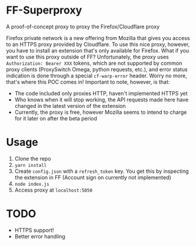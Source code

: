 # FF-Superproxy

A proof-of-concept proxy to proxy the Firefox/Cloudflare proxy

Firefox private network is a new offering from Mozilla that gives you access to an HTTPS proxy provided by Cloudflare. To use this nice proxy, however, you have to install an extension that's only available for Firefox. What if you want to use this proxy outside of FF? Unfortunately, the proxy uses `Authorization: Bearer XXX` tokens, which are not supported by common proxy clients (ProxySwitch Omega, python requests, etc.), and error status indication is done through a special `cf-warp-error` header. Worry no more, that's where this POC comes in! Important to note, however, is that:

- The code included only proxies HTTP, haven't implemented HTTPS yet
- Who knows when it will stop working, the API requests made here have changed in the latest version of the extension
- Currently, the proxy is free, however Mozilla seems to intend to charge for it later on after the beta period

# Usage

1. Clone the repo
2. `yarn install`
3. Create `config.json` with a `refresh_token` key. You get this by inspecting the extension in FF (Account sign on currently not implemented)
4. `node index.js`
5. Access proxy at `localhost:5050`

# TODO

- HTTPS support!
- Better error handling